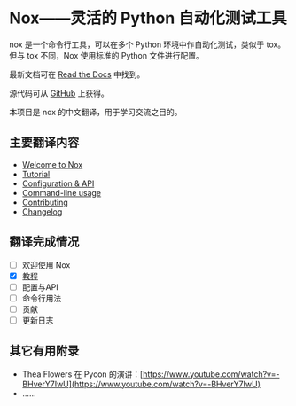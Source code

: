 # Nox——灵活的 Python 自动化测试工具

nox 是一个命令行工具，可以在多个 Python 环境中作自动化测试，类似于 tox。但与 tox 不同，Nox 使用标准的 Python 文件进行配置。

最新文档可在 [Read the Docs](https://nox.readthedocs.io/) 中找到。

源代码可从 [GitHub](https://github.com/theacodes/nox) 上获得。

本项目是 nox 的中文翻译，用于学习交流之目的。

## 主要翻译内容

- [Welcome to Nox](https://nox.thea.codes/en/stable/)
- [Tutorial](https://nox.thea.codes/en/stable/tutorial.html)
- [Configuration & API](https://nox.thea.codes/en/stable/config.html)
- [Command-line usage](https://nox.thea.codes/en/stable/usage.html)
- [Contributing](https://nox.thea.codes/en/stable/CONTRIBUTING.html)
- [Changelog](https://nox.thea.codes/en/stable/CHANGELOG.html)

## 翻译完成情况

- [ ] 欢迎使用 Nox
- [x] [教程](https://github.com/chinesehuazhou/nox_doc_cn/blob/master/Nox%20%E6%95%99%E7%A8%8B.md)
- [ ] 配置与API
- [ ] 命令行用法
- [ ] 贡献
- [ ] 更新日志

## 其它有用附录

- Thea Flowers 在 Pycon 的演讲：[https://www.youtube.com/watch?v=-BHverY7IwU](https://www.youtube.com/watch?v=-BHverY7IwU)
- ……
